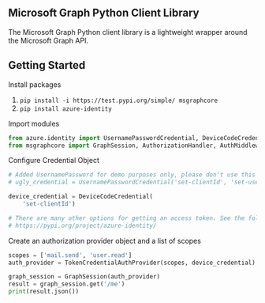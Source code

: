 ## Microsoft Graph Python Client Library

The Microsoft Graph Python client library is a lightweight wrapper around
the Microsoft Graph API.

## Getting Started

Install packages

1. `pip install -i https://test.pypi.org/simple/ msgraphcore`
2. `pip install azure-identity`

Import modules

```python
from azure.identity import UsernamePasswordCredential, DeviceCodeCredential
from msgraphcore import GraphSession, AuthorizationHandler, AuthMiddlewareOptions, TokenCredentialAuthProvider
```

Configure Credential Object

```python
# Added UsernamePassword for demo purposes only, please don't use this in production.
# ugly_credential = UsernamePasswordCredential('set-clientId', 'set-username', 'set-password')

device_credential = DeviceCodeCredential(
    'set-clientId')

# There are many other options for getting an access token. See the following for more information.
# https://pypi.org/project/azure-identity/

```

Create an authorization provider object and a list of scopes
```python
scopes = ['mail.send', 'user.read']
auth_provider = TokenCredentialAuthProvider(scopes, device_credential)
```

```python
graph_session = GraphSession(auth_provider)
result = graph_session.get('/me')
print(result.json())
```


